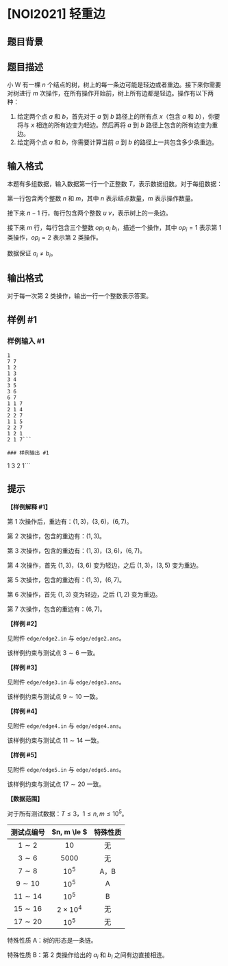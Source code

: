 # [NOI2021] 轻重边

## 题目背景



## 题目描述

小 W 有一棵 $n$ 个结点的树，树上的每一条边可能是轻边或者重边。接下来你需要对树进行 $m$ 次操作，在所有操作开始前，树上所有边都是轻边。操作有以下两种：
1. 给定两个点 $a$ 和 $b$，首先对于 $a$ 到 $b$ 路径上的所有点 $x$（包含 $a$ 和 $b$），你要将与 $x$ 相连的所有边变为轻边。然后再将 $a$ 到 $b$ 路径上包含的所有边变为重边。
2. 给定两个点 $a$ 和 $b$，你需要计算当前 $a$ 到 $b$ 的路径上一共包含多少条重边。


## 输入格式

本题有多组数据，输入数据第一行一个正整数 $T$，表示数据组数。对于每组数据：

第一行包含两个整数 $n$ 和 $m$，其中 $n$ 表示结点数量，$m$ 表示操作数量。

接下来 $n - 1$ 行，每行包含两个整数 $u\ v$，表示树上的一条边。

接下来 $m$ 行，每行包含三个整数 ${\mathit{op}}_i\ a_i\ b_i$，描述一个操作，其中 ${\mathit{op}}_i = 1$ 表示第 $1$ 类操作，${\mathit{op}}_i = 2$ 表示第 $2$ 类操作。

数据保证 $a_i \neq b_i$。

## 输出格式

对于每一次第 $2$ 类操作，输出一行一个整数表示答案。

## 样例 #1

### 样例输入 #1
```
1
7 7
1 2
1 3
3 4
3 5
3 6
6 7
1 1 7
2 1 4
2 2 7
1 1 5
2 2 7
1 2 1
2 1 7```

### 样例输出 #1

```
1
3
2
1```

## 提示

**【样例解释 #1】**

第 $1$ 次操作后，重边有：$(1, 3)$，$(3, 6)$，$(6, 7)$。

第 $2$ 次操作，包含的重边有：$(1, 3)$。

第 $3$ 次操作，包含的重边有：$(1, 3)$，$(3, 6)$，$(6, 7)$。

第 $4$ 次操作，首先 $(1, 3)$，$(3, 6)$ 变为轻边，之后 $(1, 3)$，$(3, 5)$ 变为重边。

第 $5$ 次操作，包含的重边有：$(1, 3)$，$(6, 7)$。

第 $6$ 次操作，首先 $(1, 3)$ 变为轻边，之后 $(1, 2)$ 变为重边。

第 $7$ 次操作，包含的重边有：$(6, 7)$。

**【样例 #2】**

见附件 `edge/edge2.in` 与 `edge/edge2.ans`。

该样例约束与测试点 $3 \sim 6$ 一致。

**【样例 #3】**

见附件 `edge/edge3.in` 与 `edge/edge3.ans`。

该样例约束与测试点 $9 \sim 10$ 一致。

**【样例 #4】**

见附件 `edge/edge4.in` 与 `edge/edge4.ans`。

该样例约束与测试点 $11 \sim 14$ 一致。

**【样例 #5】**

见附件 `edge/edge5.in` 与 `edge/edge5.ans`。

该样例约束与测试点 $17 \sim 20$ 一致。

**【数据范围】**

对于所有测试数据：$T \le 3$，$1 \le n, m \le {10}^5$。

| 测试点编号 | $n, m \le $ | 特殊性质 |
|:-:|:-:|:-:|
| $1 \sim 2$ | $10$ | 无 |
| $3 \sim 6$ | $5000$ | 无 |
| $7 \sim 8$ | ${10}^5$ | A，B |
| $9 \sim 10$ | ${10}^5$ | A |
| $11 \sim 14$ | ${10}^5$ | B |
| $15 \sim 16$ | $2\times {10}^4$ | 无 |
| $17 \sim 20$ | ${10}^5$ | 无 |

特殊性质 A：树的形态是一条链。

特殊性质 B：第 $2$ 类操作给出的 $a_i$ 和 $b_i$ 之间有边直接相连。
